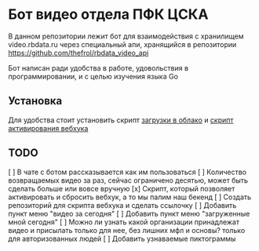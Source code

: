 # Бот видео отдела ПФК ЦСКА

В данном репозитории лежит бот для взаимодействия с хранилищем video.rbdata.ru через специальный апи, хранящийся в репозитории https://github.com/thefrol/rbdata_video_api

Бот написан ради удобства в работе, удовольствия в программировании, и с целью изучения языка Go

## Установка

Для удобства стоит установить скрипт [загрузки в облако](https://github.com/thefrol/powershell-yandexcloud-function-uploader) и [скрипт активирования вебхука](https://github.com/thefrol/powershell-telegram-webhook-script)

## TODO

[ ] В чате с ботом рассказывается как им пользоваться
[ ] Количество возвращаемых видео за раз, сейчас ограничено десятью, может быть сделать больше или вовсе вручную
[x] Скрипт, который позволяет активировать и сбросить вебхук, а то мы палим наш бекенд
[ ] Создать репозиторий для скрипта вебхука и сделать ссылочку
[ ] Добавить пункт меню "видео за сегодня"
[ ] Добавить пункт меню "загруженные мной сегодня"
[ ] Можно ли узнать какой организации принадлежат видео и присылать только для нее, без лишних мфл и основы? только для авторизованных людей
[ ] Добавить узнаваемые пиктограммы